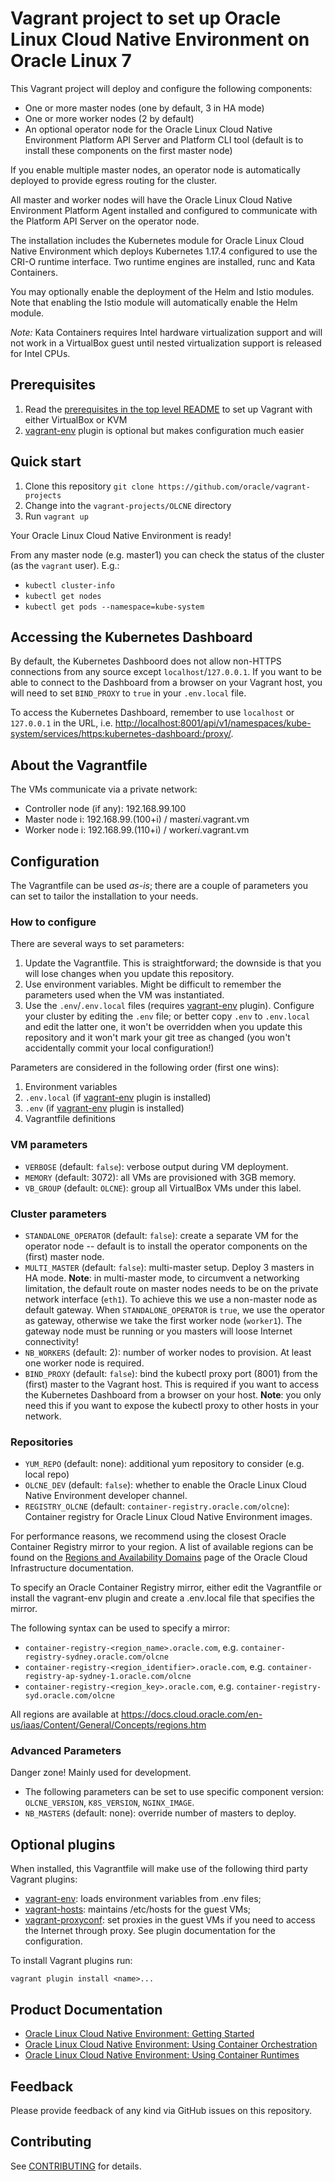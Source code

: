 # Vagrant project to set up Oracle Linux Cloud Native Environment on Oracle Linux 7

This Vagrant project will deploy and configure the following components:

- One or more master nodes (one by default, 3 in HA mode)
- One or more worker nodes (2 by default)
- An optional operator node for the Oracle Linux Cloud Native Environment
Platform API Server and Platform CLI tool (default is to install these
components on the first master node)

If you enable multiple master nodes, an operator node is automatically deployed
to provide egress routing for the cluster.

All master and worker nodes will have the Oracle Linux Cloud Native
Environment Platform Agent installed and configured to communicate with the
Platform API Server on the operator node.

The installation includes the Kubernetes module for Oracle Linux Cloud
Native Environment which deploys Kubernetes 1.17.4 configured to use
the CRI-O runtime interface. Two runtime engines are installed, runc and
Kata Containers.

You may optionally enable the deployment of the Helm and Istio modules. Note
that enabling the Istio module will automatically enable the Helm module.

_Note:_ Kata Containers requires Intel hardware virtualization support and
will not work in a VirtualBox guest until nested virtualization support is
released for Intel CPUs.

## Prerequisites

1. Read the [prerequisites in the top level README](../README.md#prerequisites) to set up Vagrant with either VirtualBox or KVM
1. [vagrant-env](https://github.com/gosuri/vagrant-env) plugin is optional but
makes configuration much easier

## Quick start

1. Clone this repository `git clone https://github.com/oracle/vagrant-projects`
1. Change into the `vagrant-projects/OLCNE` directory
1. Run `vagrant up`

Your Oracle Linux Cloud Native Environment is ready!

From any master node (e.g. master1) you can check the status of the cluster (as
the `vagrant` user). E.g.:

- `kubectl cluster-info`
- `kubectl get nodes`
- `kubectl get pods --namespace=kube-system`

## Accessing the Kubernetes Dashboard

By default, the Kubernetes Dashboord does not allow non-HTTPS connections from
any source except `localhost`/`127.0.0.1`. If you want to be able to connect
to the Dashboard from a browser on your Vagrant host, you will need to set
`BIND_PROXY` to `true` in your `.env.local` file.

To access the Kubernetes Dashboard, remember to use `localhost` or `127.0.0.1`
in the URL, i.e. <http://localhost:8001/api/v1/namespaces/kube-system/services/https:kubernetes-dashboard:/proxy/>.

## About the Vagrantfile

The VMs communicate via a private network:

- Controller node (if any): 192.168.99.100
- Master node i: 192.168.99.(100+i) / master*i*.vagrant.vm
- Worker node i: 192.168.99.(110+i) / worker*i*.vagrant.vm

## Configuration

The Vagrantfile can be used _as-is_; there are a couple of parameters you
can set to tailor the installation to your needs.

### How to configure

There are several ways to set parameters:

1. Update the Vagrantfile. This is straightforward; the downside is that you
will lose changes when you update this repository.
1. Use environment variables. Might be difficult to remember the parameters
used when the VM was instantiated.
1. Use the `.env`/`.env.local` files (requires
[vagrant-env](https://github.com/gosuri/vagrant-env) plugin). Configure
your cluster by editing the `.env` file; or better copy `.env` to `.env.local`
and edit the latter one, it won't be overridden when you update this repository
and it won't mark your git tree as changed (you won't accidentally commit your
local configuration!)

Parameters are considered in the following order (first one wins):

1. Environment variables
1. `.env.local` (if [vagrant-env](https://github.com/gosuri/vagrant-env) plugin
is installed)
1. `.env` (if [vagrant-env](https://github.com/gosuri/vagrant-env) plugin
is installed)
1. Vagrantfile definitions

### VM parameters

- `VERBOSE` (default: `false`): verbose output during VM deployment.
- `MEMORY` (default: 3072): all VMs are provisioned with 3GB memory.
- `VB_GROUP` (default: `OLCNE`): group all VirtualBox VMs under this label.

### Cluster parameters

- `STANDALONE_OPERATOR` (default: `false`): create a separate VM for the
operator node -- default is to install the operator components on the (first)
master node.
- `MULTI_MASTER` (default: `false`): multi-master setup. Deploy 3 masters in
HA mode.
__Note__: in multi-master mode, to circumvent a networking limitation, the
default route on master nodes needs to be on the private network interface
(`eth1`). To achieve this we use a non-master node as default gateway.
When `STANDALONE_OPERATOR` is `true`, we use the operator as gateway,
otherwise we take the first worker node (`worker1`). The gateway node must be
running or you masters will loose Internet connectivity!
- `NB_WORKERS` (default: 2): number of worker nodes to provision.
At least one worker node is required.
- `BIND_PROXY` (default: `false`): bind the kubectl proxy port (8001) from the
(first) master to the Vagrant host. This is required if you want to access the
Kubernetes Dashboard from a browser on your host.
__Note__: you only need this if you want to expose the kubectl proxy to other
hosts in your network.

### Repositories

- `YUM_REPO` (default: none): additional yum repository to consider
(e.g. local repo)
- `OLCNE_DEV` (default: `false`): whether to enable the Oracle Linux Cloud
Native Environment developer channel.
- `REGISTRY_OLCNE` (default: `container-registry.oracle.com/olcne`): Container
registry for Oracle Linux Cloud Native Environment images.

For performance reasons, we recommend using the closest Oracle Container Registry mirror to your region. A list of available regions can be found on the [Regions and Availability Domains](https://docs.cloud.oracle.com/en-us/iaas/Content/General/Concepts/regions.htm) page of the Oracle Cloud Infrastructure documentation.

To specify an Oracle Container Registry mirror, either edit the Vagrantfile or install the vagrant-env plugin and create a .env.local file that specifies the mirror.

The following syntax can be used to specify a mirror:

- `container-registry-<region_name>.oracle.com`, e.g. `container-registry-sydney.oracle.com/olcne`
- `container-registry-<region_identifier>.oracle.com`, e.g. `container-registry-ap-sydney-1.oracle.com/olcne`
- `container-registry-<region_key>.oracle.com`, e.g. `container-registry-syd.oracle.com/olcne`

 All regions are available at <https://docs.cloud.oracle.com/en-us/iaas/Content/General/Concepts/regions.htm>

### Advanced Parameters

Danger zone!
Mainly used for development.

- The following parameters can be set to use specific component version:
`OLCNE_VERSION`, `K8S_VERSION`, `NGINX_IMAGE`.
- `NB_MASTERS` (default: none): override number of masters to deploy.

## Optional plugins

When installed, this Vagrantfile will make use of the following third party Vagrant plugins:

- [vagrant-env](https://github.com/gosuri/vagrant-env): loads environment
variables from .env files;
- [vagrant-hosts](https://github.com/oscar-stack/vagrant-hosts): maintains
/etc/hosts for the guest VMs;
- [vagrant-proxyconf](https://github.com/tmatilai/vagrant-proxyconf): set
proxies in the guest VMs if you need to access the Internet through proxy. See
plugin documentation for the configuration.

To install Vagrant plugins run:

```shell
vagrant plugin install <name>...
```

## Product Documentation

- [Oracle Linux Cloud Native Environment: Getting Started](https://docs.oracle.com/en/operating-systems/olcne/start/index.html)
- [Oracle Linux Cloud Native Environment: Using Container Orchestration](https://docs.oracle.com/en/operating-systems/olcne/orchestration/index.html)
- [Oracle Linux Cloud Native Environment: Using Container Runtimes](https://docs.oracle.com/en/operating-systems/olcne/runtimes/index.html)

## Feedback

Please provide feedback of any kind via GitHub issues on this repository.

## Contributing

See [CONTRIBUTING](../CONTRIBUTING.md) for details.
